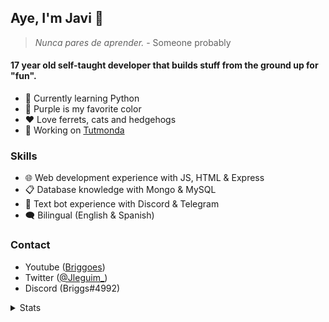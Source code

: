 ## Aye, I'm Javi 👋
>_Nunca pares de aprender._ - Someone probably
#### 17 year old self-taught developer that builds stuff from the ground up for "fun".
- 🤔 Currently learning Python
- 💜 Purple is my favorite color
- ❤ Love ferrets, cats and hedgehogs
- 🦍 Working on [Tutmonda](https://github.com/Jleguim/tutmonda-project)

### Skills
- 🌐 Web development experience with JS, HTML & Express
- 📋 Database knowledge with Mongo & MySQL
- 💬 Text bot experience with Discord & Telegram
- 🗨 Bilingual (English & Spanish)

### Contact
- Youtube ([Briggoes](https://www.youtube.com/channel/UC15bHf8XbPIlQkifmlaSoDw))
- Twitter ([@Jleguim_](https://twitter.com/Jleguim_))
- Discord (Briggs#4992)

<details><summary>Stats</summary>
<table align="center">
  <tr>
    <td>
      <img src ="https://github-readme-stats.vercel.app/api?username=Jleguim&show_icons=true&theme=tokyonight&custom_title=Jleguim%27s%20stats&hide_border=true&bg_color=00000000&hide_title=true" />
    </td>
    <td>
      <img src ="https://github-readme-stats.vercel.app/api/top-langs/?username=Jleguim&layout=compact&theme=tokyonight&hide_border=true&bg_color=00000000&hide_title=true" />
    </td>
  </tr>
</table>
